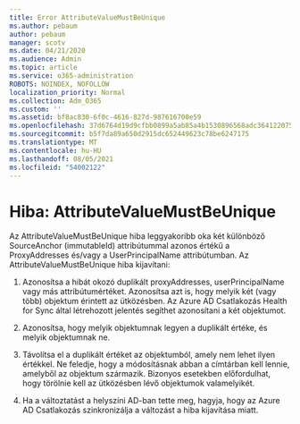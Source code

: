 ```yaml
---
title: Error AttributeValueMustBeUnique
ms.author: pebaum
author: pebaum
manager: scotv
ms.date: 04/21/2020
ms.audience: Admin
ms.topic: article
ms.service: o365-administration
ROBOTS: NOINDEX, NOFOLLOW
localization_priority: Normal
ms.collection: Adm_O365
ms.custom: ''
ms.assetid: bf8ac830-6f0c-4616-827d-987616700e59
ms.openlocfilehash: 37d6764d19d9cfbb0899a5ab85a4b1530896568adc364122075b7d6f2a32970a
ms.sourcegitcommit: b5f7da89a650d2915dc652449623c78be6247175
ms.translationtype: MT
ms.contentlocale: hu-HU
ms.lasthandoff: 08/05/2021
ms.locfileid: "54002122"
---
```

# <a name="error-attributevaluemustbeunique"></a>Hiba: AttributeValueMustBeUnique

Az AttributeValueMustBeUnique hiba leggyakoribb oka két különböző SourceAnchor (immutableId) attribútummal azonos értékű a ProxyAddresses és/vagy a UserPrincipalName attribútumban. Az AttributeValueMustBeUnique hiba kijavítani:
  
1. Azonosítsa a hibát okozó duplikált proxyAddresses, userPrincipalName vagy más attribútumértéket. Azonosítsa azt is, hogy melyik két (vagy több) objektum érintett az ütközésben. Az Azure AD Csatlakozás Health for Sync által létrehozott jelentés segíthet azonosítani a két objektumot.
    
2. Azonosítsa, hogy melyik objektumnak legyen a duplikált értéke, és melyik objektumnak ne.
    
3. Távolítsa el a duplikált értéket az objektumból, amely nem lehet ilyen értékkel. Ne feledje, hogy a módosításnak abban a címtárban kell lennie, amelyből az objektum származik. Bizonyos esetekben előfordulhat, hogy törölnie kell az ütközésben lévő objektumok valamelyikét.
    
4. Ha a változtatást a helyszíni AD-ban tette meg, hagyja, hogy az Azure AD Csatlakozás szinkronizálja a változást a hiba kijavítása miatt.
    

